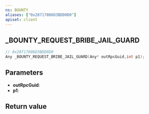 ```yaml
---
ns: BOUNTY
aliases: ["0x28717806D3BDD0D0"]
apiset: client
---
```

## _BOUNTY_REQUEST_BRIBE_JAIL_GUARD

```c
// 0x28717806D3BDD0D0
Any _BOUNTY_REQUEST_BRIBE_JAIL_GUARD(Any* outRpcGuid,int p1);
```


## Parameters
* **outRpcGuid**:
* **p1**:

## Return value